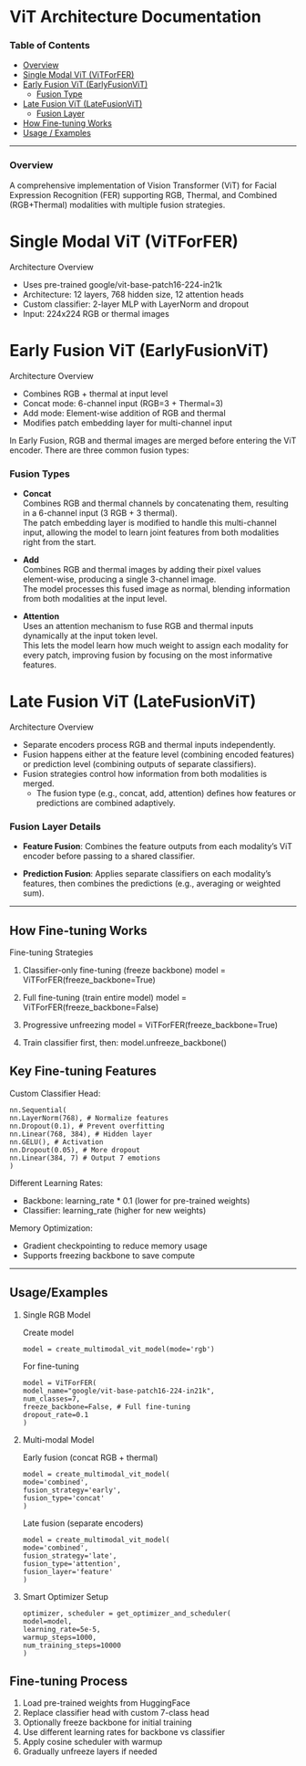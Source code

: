 # ViT Architecture Documentation

### Table of Contents

- [Overview](#overview)
- [Single Modal ViT (ViTForFER)](#1-single-modal-vit-vitforfer)
- [Early Fusion ViT (EarlyFusionViT)](#2-early-fusion-vit-earlyfusionvit)
  - [Fusion Type](#early-fusion-types)
- [Late Fusion ViT (LateFusionViT)](#3-late-fusion-vit-latefusionvit)
  - [Fusion Layer](#late-fusion-layer)
- [How Fine-tuning Works](#how-fine-tuning-works-)
- [Usage / Examples](#usage-examples)

___ 



<a id="overview"></a>
### Overview
A comprehensive implementation of Vision Transformer (ViT) for Facial Expression Recognition (FER) supporting RGB, Thermal, and Combined (RGB+Thermal) modalities with multiple fusion strategies.


<a id="single-modal"></a>
# Single Modal ViT (ViTForFER)
 Architecture Overview

- Uses pre-trained google/vit-base-patch16-224-in21k
- Architecture: 12 layers, 768 hidden size, 12 attention heads
- Custom classifier: 2-layer MLP with LayerNorm and dropout
- Input: 224x224 RGB or thermal images
 
<a id="early-fusion"></a>
# Early Fusion ViT (EarlyFusionViT)
Architecture Overview
- Combines RGB + thermal at input level
- Concat mode: 6-channel input (RGB=3 + Thermal=3)
- Add mode: Element-wise addition of RGB and thermal
- Modifies patch embedding layer for multi-channel input

In Early Fusion, RGB and thermal images are merged before entering the ViT encoder. There are three common fusion types:

<a id="early-fusion-types"></a>
### Fusion Types
   - **Concat**  
     Combines RGB and thermal channels by concatenating them, resulting in a 6-channel input (3 RGB + 3 thermal).  
     The patch embedding layer is modified to handle this multi-channel input, allowing the model to learn joint features from both modalities right from the start.
   

   - **Add**  
     Combines RGB and thermal images by adding their pixel values element-wise, producing a single 3-channel image.  
     The model processes this fused image as normal, blending information from both modalities at the input level.
   

   - **Attention**  
     Uses an attention mechanism to fuse RGB and thermal inputs dynamically at the input token level.  
     This lets the model learn how much weight to assign each modality for every patch, improving fusion by focusing on the most informative features.
   


<a id="late-fusion"></a>
# Late Fusion ViT (LateFusionViT)

Architecture Overview

- Separate encoders process RGB and thermal inputs independently.
- Fusion happens either at the feature level (combining encoded features) or prediction level (combining outputs of separate classifiers).
- Fusion strategies control how information from both modalities is merged.
  - The fusion type (e.g., concat, add, attention) defines how features or predictions are combined adaptively.

<a id="late-fusion-layer"></a>
### Fusion Layer Details
- **Feature Fusion**: Combines the feature outputs from each modality’s ViT encoder before passing to a shared classifier.


- **Prediction Fusion**: Applies separate classifiers on each modality’s features, then combines the predictions (e.g., averaging or weighted sum).
___ 

<a id="how-fine-tuning-works"></a>
##  How Fine-tuning Works 
 
Fine-tuning Strategies
 
1. Classifier-only fine-tuning (freeze backbone)
model = ViTForFER(freeze_backbone=True)
 
2. Full fine-tuning (train entire model)
model = ViTForFER(freeze_backbone=False)
 
3. Progressive unfreezing
model = ViTForFER(freeze_backbone=True)

4. Train classifier first, then:
model.unfreeze_backbone()
 
## Key Fine-tuning Features
Custom Classifier Head:

```
nn.Sequential(
nn.LayerNorm(768), # Normalize features
nn.Dropout(0.1), # Prevent overfitting
nn.Linear(768, 384), # Hidden layer
nn.GELU(), # Activation
nn.Dropout(0.05), # More dropout
nn.Linear(384, 7) # Output 7 emotions
)
```
 
Different Learning Rates:
- Backbone: learning_rate * 0.1 (lower for pre-trained weights)
- Classifier: learning_rate (higher for new weights)
 
Memory Optimization:
- Gradient checkpointing to reduce memory usage
- Supports freezing backbone to save compute
___ 

<a id="usage-examples"></a>
## Usage/Examples
 
1. Single RGB Model
 
   Create model
   ```
   model = create_multimodal_vit_model(mode='rgb')
    ```
   For fine-tuning
   ```
   model = ViTForFER(
   model_name="google/vit-base-patch16-224-in21k",
   num_classes=7,
   freeze_backbone=False, # Full fine-tuning
   dropout_rate=0.1
   )
   ```
    
2. Multi-modal Model
 
   Early fusion (concat RGB + thermal)
   ```
   model = create_multimodal_vit_model(
   mode='combined',
   fusion_strategy='early',
   fusion_type='concat'
   )
   ```
 
   Late fusion (separate encoders)
   ```
   model = create_multimodal_vit_model(
   mode='combined', 
   fusion_strategy='late',
   fusion_type='attention',
   fusion_layer='feature'
   )
   ```
 
3. Smart Optimizer Setup
    ```
   optimizer, scheduler = get_optimizer_and_scheduler(
   model=model,
   learning_rate=5e-5,
   warmup_steps=1000,
   num_training_steps=10000
   )
   ```

<a id="fine-tuning-process"></a>
##  Fine-tuning Process

1. Load pre-trained weights from HuggingFace
2. Replace classifier head with custom 7-class head
3. Optionally freeze backbone for initial training
4. Use different learning rates for backbone vs classifier
5. Apply cosine scheduler with warmup
6. Gradually unfreeze layers if needed

